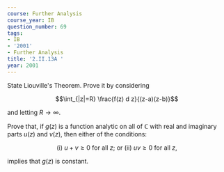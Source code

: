 ```yaml
---
course: Further Analysis
course_year: IB
question_number: 69
tags:
- IB
- '2001'
- Further Analysis
title: '2.II.13A '
year: 2001
---
```



State Liouville's Theorem. Prove it by considering

$$\int_{|z|=R} \frac{f(z) d z}{(z-a)(z-b)}$$

and letting $R \rightarrow \infty$.

Prove that, if $g(z)$ is a function analytic on all of $\mathbb{C}$ with real and imaginary parts $u(z)$ and $v(z)$, then either of the conditions:

$$\text { (i) } u+v \geqslant 0 \text { for all } z \text {; or (ii) } u v \geqslant 0 \text { for all } z \text {, }$$

implies that $g(z)$ is constant.